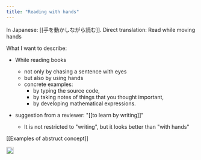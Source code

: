 ```yaml
---
title: "Reading with hands"
---
```


In Japanese: [[手を動かしながら読む]]. Direct translation: Read while moving hands

What I want to describe:

- While reading books
    - not only by chasing a sentence with eyes
    - but also by using hands
    - concrete examples:
        - by typing the source code,
        - by taking notes of things that you thought important,
        - by developing mathematical expressions.

- suggestion from a reviewer: "[[to learn by writing]]"
    - It is not restricted to "writing", but it looks better than "with hands"

[[Examples of abstruct concept]]

<img src='https://scrapbox.io/api/pages/nishio-en/en/icon' alt='en.icon' height="19.5"/>